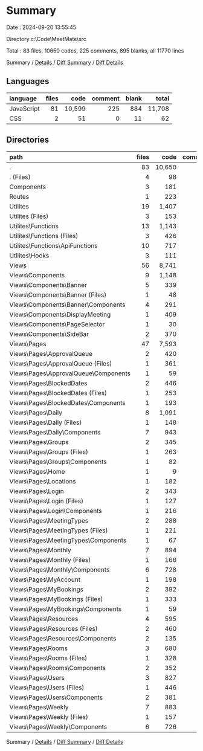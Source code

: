 # Summary

Date : 2024-09-20 13:55:45

Directory c:\\Code\\MeetMate\\src

Total : 83 files,  10650 codes, 225 comments, 895 blanks, all 11770 lines

Summary / [Details](details.md) / [Diff Summary](diff.md) / [Diff Details](diff-details.md)

## Languages
| language | files | code | comment | blank | total |
| :--- | ---: | ---: | ---: | ---: | ---: |
| JavaScript | 81 | 10,599 | 225 | 884 | 11,708 |
| CSS | 2 | 51 | 0 | 11 | 62 |

## Directories
| path | files | code | comment | blank | total |
| :--- | ---: | ---: | ---: | ---: | ---: |
| . | 83 | 10,650 | 225 | 895 | 11,770 |
| . (Files) | 4 | 98 | 7 | 13 | 118 |
| Components | 3 | 181 | 0 | 12 | 193 |
| Routes | 1 | 223 | 2 | 6 | 231 |
| Utilites | 19 | 1,407 | 88 | 189 | 1,684 |
| Utilites (Files) | 3 | 153 | 4 | 22 | 179 |
| Utilites\\Functions | 13 | 1,143 | 83 | 137 | 1,363 |
| Utilites\\Functions (Files) | 3 | 426 | 67 | 40 | 533 |
| Utilites\\Functions\\ApiFunctions | 10 | 717 | 16 | 97 | 830 |
| Utilites\\Hooks | 3 | 111 | 1 | 30 | 142 |
| Views | 56 | 8,741 | 128 | 675 | 9,544 |
| Views\\Components | 9 | 1,148 | 29 | 79 | 1,256 |
| Views\\Components\\Banner | 5 | 339 | 13 | 37 | 389 |
| Views\\Components\\Banner (Files) | 1 | 48 | 0 | 5 | 53 |
| Views\\Components\\Banner\\Components | 4 | 291 | 13 | 32 | 336 |
| Views\\Components\\DisplayMeeting | 1 | 409 | 0 | 15 | 424 |
| Views\\Components\\PageSelector | 1 | 30 | 0 | 4 | 34 |
| Views\\Components\\SideBar | 2 | 370 | 16 | 23 | 409 |
| Views\\Pages | 47 | 7,593 | 99 | 596 | 8,288 |
| Views\\Pages\\ApprovalQueue | 2 | 420 | 0 | 28 | 448 |
| Views\\Pages\\ApprovalQueue (Files) | 1 | 361 | 0 | 26 | 387 |
| Views\\Pages\\ApprovalQueue\\Components | 1 | 59 | 0 | 2 | 61 |
| Views\\Pages\\BlockedDates | 2 | 446 | 0 | 33 | 479 |
| Views\\Pages\\BlockedDates (Files) | 1 | 253 | 0 | 22 | 275 |
| Views\\Pages\\BlockedDates\\Components | 1 | 193 | 0 | 11 | 204 |
| Views\\Pages\\Daily | 8 | 1,091 | 44 | 92 | 1,227 |
| Views\\Pages\\Daily (Files) | 1 | 148 | 0 | 11 | 159 |
| Views\\Pages\\Daily\\Components | 7 | 943 | 44 | 81 | 1,068 |
| Views\\Pages\\Groups | 2 | 345 | 0 | 31 | 376 |
| Views\\Pages\\Groups (Files) | 1 | 263 | 0 | 25 | 288 |
| Views\\Pages\\Groups\\Components | 1 | 82 | 0 | 6 | 88 |
| Views\\Pages\\Home | 1 | 9 | 0 | 4 | 13 |
| Views\\Pages\\Locations | 1 | 182 | 0 | 17 | 199 |
| Views\\Pages\\Login | 2 | 343 | 6 | 23 | 372 |
| Views\\Pages\\Login (Files) | 1 | 127 | 2 | 10 | 139 |
| Views\\Pages\\Login\\Components | 1 | 216 | 4 | 13 | 233 |
| Views\\Pages\\MeetingTypes | 2 | 288 | 0 | 30 | 318 |
| Views\\Pages\\MeetingTypes (Files) | 1 | 221 | 0 | 23 | 244 |
| Views\\Pages\\MeetingTypes\\Components | 1 | 67 | 0 | 7 | 74 |
| Views\\Pages\\Monthly | 7 | 894 | 22 | 65 | 981 |
| Views\\Pages\\Monthly (Files) | 1 | 166 | 0 | 13 | 179 |
| Views\\Pages\\Monthly\\Components | 6 | 728 | 22 | 52 | 802 |
| Views\\Pages\\MyAccount | 1 | 198 | 0 | 10 | 208 |
| Views\\Pages\\MyBookings | 2 | 392 | 0 | 37 | 429 |
| Views\\Pages\\MyBookings (Files) | 1 | 333 | 0 | 34 | 367 |
| Views\\Pages\\MyBookings\\Components | 1 | 59 | 0 | 3 | 62 |
| Views\\Pages\\Resources | 4 | 595 | 0 | 64 | 659 |
| Views\\Pages\\Resources (Files) | 2 | 460 | 0 | 46 | 506 |
| Views\\Pages\\Resources\\Components | 2 | 135 | 0 | 18 | 153 |
| Views\\Pages\\Rooms | 3 | 680 | 4 | 51 | 735 |
| Views\\Pages\\Rooms (Files) | 1 | 328 | 0 | 32 | 360 |
| Views\\Pages\\Rooms\\Components | 2 | 352 | 4 | 19 | 375 |
| Views\\Pages\\Users | 3 | 827 | 4 | 46 | 877 |
| Views\\Pages\\Users (Files) | 1 | 446 | 0 | 33 | 479 |
| Views\\Pages\\Users\\Components | 2 | 381 | 4 | 13 | 398 |
| Views\\Pages\\Weekly | 7 | 883 | 19 | 65 | 967 |
| Views\\Pages\\Weekly (Files) | 1 | 157 | 0 | 14 | 171 |
| Views\\Pages\\Weekly\\Components | 6 | 726 | 19 | 51 | 796 |

Summary / [Details](details.md) / [Diff Summary](diff.md) / [Diff Details](diff-details.md)